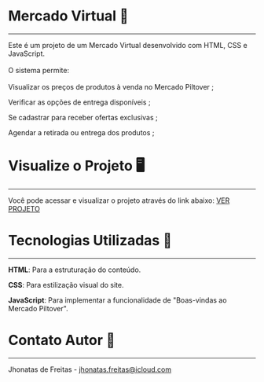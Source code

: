 # Mercado Virtual 🛒
---
Este é um projeto de um Mercado Virtual desenvolvido com HTML, CSS e JavaScript. 
<br><br>
O sistema permite:
<br><br>
Visualizar os preços de produtos à venda no Mercado Piltover ;

Verificar as opções de entrega disponíveis ;

Se cadastrar para receber ofertas exclusivas ;

Agendar a retirada ou entrega dos produtos ;

# Visualize o Projeto 🖥️
---
Você pode acessar e visualizar o projeto através do link abaixo: [VER PROJETO](https://jhonatas-de-freitas.github.io/Mercado-Virtual/)

# Tecnologias Utilizadas 🚀
---
**HTML**: Para a estruturação do conteúdo.

**CSS**: Para estilização visual do site.

**JavaScript**: Para implementar a funcionalidade de "Boas-vindas ao Mercado Piltover".

# Contato Autor 📧
---
Jhonatas de Freitas - [jhonatas.freitas@icloud.com](mailto:jhonatas.freitas@icloud.com)
